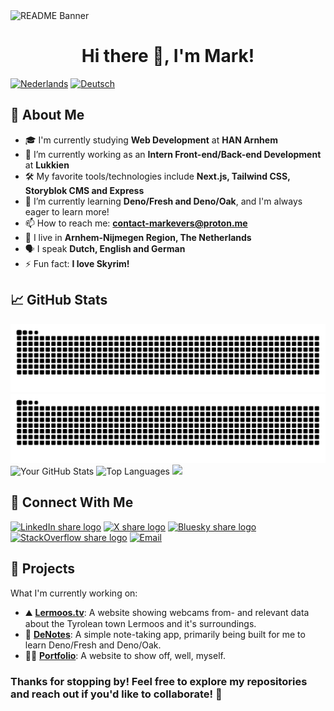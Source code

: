 <img src="/public/images/readme_banner.png" alt="README Banner">

<h1 align="center">Hi there 👋, I'm Mark!</h1>

[<img src="https://img.shields.io/badge/Nederlands%20🇳🇱-37a779?style=for-the-badge" alt="Nederlands">](https://github.com/markevers-dev/markevers-dev/blob/main/README_NL.md)
[<img src="https://img.shields.io/badge/Deutsch%20🇩🇪-37a779?style=for-the-badge" alt="Deutsch">](https://github.com/markevers-dev/markevers-dev/blob/main/README_DE.md)

## 🚀 About Me
- 🎓 I'm currently studying **Web Development** at **HAN Arnhem**
- 💼 I’m currently working as an **Intern Front-end/Back-end Development** at **Lukkien**
- 🛠️ My favorite tools/technologies include **Next.js, Tailwind CSS, Storyblok CMS and Express**
- 🌱 I’m currently learning **Deno/Fresh and Deno/Oak**, and I'm always eager to learn more!
- 📫 How to reach me: **[contact-markevers@proton.me](mailto:contact-markevers@proton.me)**
- 📍 I live in **Arnhem-Nijmegen Region, The Netherlands**
- 🗣️ I speak **Dutch, English and German**
- ⚡ Fun fact: **I love Skyrim!**

## 📈 GitHub Stats
![GitHub Snake](https://raw.githubusercontent.com/markevers-dev/markevers-dev/snake/github-contribution-grid-snake-dark.svg#gh-dark-mode-only)
![GitHub Snake](https://raw.githubusercontent.com/markevers-dev/markevers-dev/snake/github-contribution-grid-snake.svg#gh-light-mode-only)
![Your GitHub Stats](https://github-readme-stats.vercel.app/api?username=markevers-dev&show_icons=true&theme=radical)
![Top Languages](https://github-readme-stats.vercel.app/api/top-langs/?username=markevers-dev&layout=compact&theme=radical)
![](https://komarev.com/ghpvc/?username=markevers-dev&label=Profile%20Visits&color=blue&style=for-the-badge)

## 🔗 Connect With Me

[<img src="https://upload.wikimedia.org/wikipedia/commons/e/e8/Linkedin-logo-blue-In-square-40px.png" alt="LinkedIn share logo" width="80">](https://www.linkedin.com/in/mark-evers-dev)
[<img src="https://upload.wikimedia.org/wikipedia/commons/5/57/X_logo_2023_%28white%29.png" alt="X share logo" width="80">](https://x.com/dev_mark_e)
[<img src="https://upload.wikimedia.org/wikipedia/commons/7/7a/Bluesky_Logo.svg" alt="Bluesky share logo" width="80">]([https://x.com/dev_mark_e](https://bsky.app/profile/markevers-dev.bsky.social))
[<img src="https://upload.wikimedia.org/wikipedia/commons/e/ef/Stack_Overflow_icon.svg" alt="StackOverflow share logo" width="80">](https://stackoverflow.com/users/28817835/cryovenator)
[<img src="https://upload.wikimedia.org/wikipedia/commons/0/0c/ProtonMail_icon.svg" alt="Email" width="80">](mailto:contact-markevers@proton.me)

## 🌟 Projects
What I'm currently working on:
- ⛰ [**Lermoos.tv**](https://github.com/markevers-dev/lermoos.tv): A website showing webcams from- and relevant data about the Tyrolean town Lermoos and it's surroundings.
- 🦕 [**DeNotes**](https://github.com/markevers-dev/denotes): A simple note-taking app, primarily being built for me to learn Deno/Fresh and Deno/Oak.
- 🙋‍♂️ [**Portfolio**](https://github.com/markevers-dev/portfolio): A website to show off, well, myself.

### Thanks for stopping by! Feel free to explore my repositories and reach out if you'd like to collaborate! 🤝
